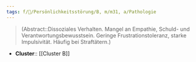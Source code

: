 ```yaml
---
tags: f/💭/Persönlichkeitsstörung/B, m/m31, a/Pathologie
---
```

> (Abstract::Dissoziales Verhalten. Mangel an Empathie, Schuld- und Verantwortungsbewusstsein. Geringe Frustrationstoleranz, starke Impulsivität. Häufig bei Straftätern.)
- **Cluster**:: [[Cluster B]]